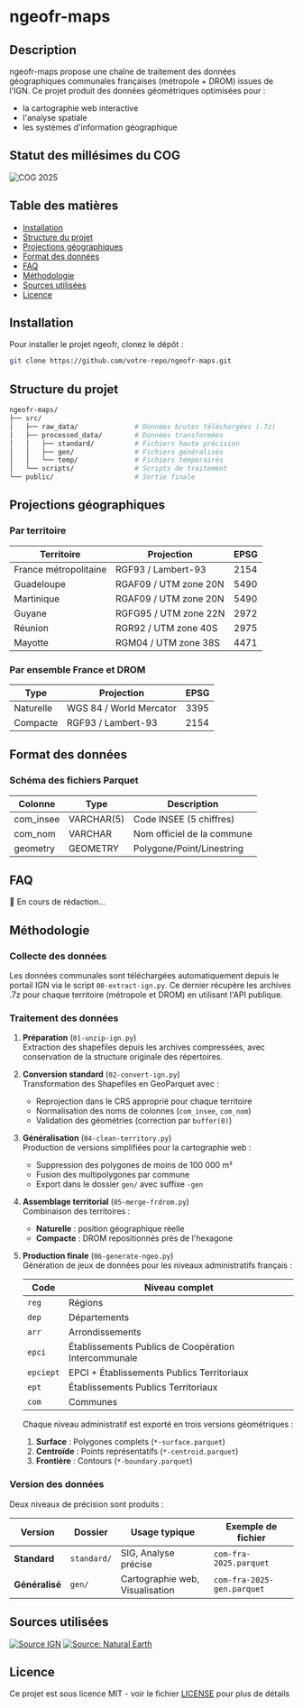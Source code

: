 # ngeofr-maps

## Description

ngeofr-maps propose une chaîne de traitement des données géographiques communales françaises (métropole + DROM) issues de l'IGN. Ce projet produit des données géométriques optimisées pour :
- la cartographie web interactive
- l'analyse spatiale
- les systèmes d'information géographique

## Statut des millésimes du COG

![COG 2025](https://img.shields.io/badge/COG%202025-✅%20Disponible-brightgreen)

## Table des matières
- [Installation](#installation)
- [Structure du projet](#structure-du-projet)
- [Projections géographiques](#projections-géographiques)
- [Format des données](#format-des-données)
- [FAQ](#faq)
- [Méthodologie](#méthodologie)
- [Sources utilisées](#sources-utilisées)
- [Licence](#licence)


## Installation
Pour installer le projet ngeofr, clonez le dépôt :

```bash
git clone https://github.com/votre-repo/ngeofr-maps.git
```


## Structure du projet

```bash
ngeofr-maps/
├── src/
│   ├── raw_data/              # Données brutes téléchargées (.7z)
│   ├── processed_data/        # Données transformées
│   │   ├── standard/          # Fichiers haute précision
│   │   ├── gen/               # Fichiers généralisés
│   │   └── temp/              # Fichiers temporaires
│   └── scripts/               # Scripts de traitement
└── public/                    # Sortie finale
```

## Projections géographiques

### Par territoire

| Territoire          | Projection             | EPSG |
|---------------------|------------------------|------|
| France métropolitaine | RGF93 / Lambert-93   | 2154 |
| Guadeloupe          | RGAF09 / UTM zone 20N  | 5490 |
| Martinique          | RGAF09 / UTM zone 20N  | 5490 |
| Guyane              | RGFG95 / UTM zone 22N  | 2972 |
| Réunion             | RGR92 / UTM zone 40S   | 2975 |
| Mayotte             | RGM04 / UTM zone 38S   | 4471 |

### Par ensemble France et DROM

| Type       | Projection              | EPSG |
|------------|-------------------------|------|
| Naturelle  | WGS 84 / World Mercator | 3395 |
| Compacte   | RGF93 / Lambert-93      | 2154 |

## Format des données

### Schéma des fichiers Parquet

| Colonne     | Type        | Description                  |
|-------------|-------------|------------------------------|
| com_insee   | VARCHAR(5)  | Code INSEE (5 chiffres)      |
| com_nom     | VARCHAR     | Nom officiel de la commune   |
| geometry    | GEOMETRY    | Polygone/Point/Linestring    |


## FAQ

🚧 En cours de rédaction...

## Méthodologie

### Collecte des données
Les données communales sont téléchargées automatiquement depuis le portail IGN via le script `00-extract-ign.py`. Ce dernier récupère les archives .7z pour chaque territoire (métropole et DROM) en utilisant l'API publique.


### Traitement des données
1. **Préparation** (`01-unzip-ign.py`)  
   Extraction des shapefiles depuis les archives compressées, avec conservation de la structure originale des répertoires.

2. **Conversion standard** (`02-convert-ign.py`)  
   Transformation des Shapefiles en GeoParquet avec :
   - Reprojection dans le CRS approprié pour chaque territoire
   - Normalisation des noms de colonnes (`com_insee`, `com_nom`)
   - Validation des géométries (correction par `buffer(0)`)

3. **Généralisation** (`04-clean-territory.py`)  
   Production de versions simplifiées pour la cartographie web :
   - Suppression des polygones de moins de 100 000 m²
   - Fusion des multipolygones par commune
   - Export dans le dossier `gen/` avec suffixe `-gen`


4. **Assemblage territorial** (`05-merge-frdrom.py`)  
   Combinaison des territoires :
   - **Naturelle** : position géographique réelle
   - **Compacte** : DROM repositionnés près de l'hexagone


5. **Production finale** (`06-generate-ngeo.py`)  
    Génération de jeux de données pour les niveaux administratifs français :

    | Code    | Niveau complet                                      | 
    |---------|----------------------------------------------------|
    | `reg`   | Régions                                             | 
    | `dep`   | Départements                                        | 
    | `arr`   | Arrondissements                                     | 
    | `epci`  | Établissements Publics de Coopération Intercommunale | 
    | `epciept`| EPCI + Établissements Publics Territoriaux         | 
    | `ept`   | Établissements Publics Territoriaux                 | 
    | `com`   | Communes                                            | 

    Chaque niveau administratif est exporté en trois versions géométriques :
    1. **Surface** : Polygones complets (`*-surface.parquet`)
    2. **Centroïde** : Points représentatifs (`*-centroid.parquet`)
    3. **Frontière** : Contours (`*-boundary.parquet`)

### Version des données
Deux niveaux de précision sont produits :

| Version       | Dossier          | Usage typique                  | Exemple de fichier              |
|---------------|------------------|--------------------------------|----------------------------------|
| **Standard**  | `standard/` | SIG, Analyse précise          | `com-fra-2025.parquet`          |
| **Généralisé**| `gen/`     | Cartographie web, Visualisation | `com-fra-2025-gen.parquet`      |


## Sources utilisées

[![Source IGN](https://img.shields.io/badge/Source-IGN-blue)](https://www.ign.fr/)
[![Source: Natural Earth](https://img.shields.io/badge/Source-Natural_Earth-blue)](https://www.naturalearthdata.com/)

## Licence
Ce projet est sous licence MIT - voir le fichier [LICENSE](./LICENSE) pour plus de détails